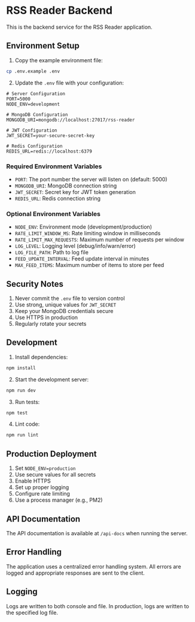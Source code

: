 # RSS Reader Backend

This is the backend service for the RSS Reader application.

## Environment Setup

1. Copy the example environment file:
```bash
cp .env.example .env
```

2. Update the `.env` file with your configuration:
```env
# Server Configuration
PORT=5000
NODE_ENV=development

# MongoDB Configuration
MONGODB_URI=mongodb://localhost:27017/rss-reader

# JWT Configuration
JWT_SECRET=your-secure-secret-key

# Redis Configuration
REDIS_URL=redis://localhost:6379
```

### Required Environment Variables

- `PORT`: The port number the server will listen on (default: 5000)
- `MONGODB_URI`: MongoDB connection string
- `JWT_SECRET`: Secret key for JWT token generation
- `REDIS_URL`: Redis connection string

### Optional Environment Variables

- `NODE_ENV`: Environment mode (development/production)
- `RATE_LIMIT_WINDOW_MS`: Rate limiting window in milliseconds
- `RATE_LIMIT_MAX_REQUESTS`: Maximum number of requests per window
- `LOG_LEVEL`: Logging level (debug/info/warn/error)
- `LOG_FILE_PATH`: Path to log file
- `FEED_UPDATE_INTERVAL`: Feed update interval in minutes
- `MAX_FEED_ITEMS`: Maximum number of items to store per feed

## Security Notes

1. Never commit the `.env` file to version control
2. Use strong, unique values for `JWT_SECRET`
3. Keep your MongoDB credentials secure
4. Use HTTPS in production
5. Regularly rotate your secrets

## Development

1. Install dependencies:
```bash
npm install
```

2. Start the development server:
```bash
npm run dev
```

3. Run tests:
```bash
npm test
```

4. Lint code:
```bash
npm run lint
```

## Production Deployment

1. Set `NODE_ENV=production`
2. Use secure values for all secrets
3. Enable HTTPS
4. Set up proper logging
5. Configure rate limiting
6. Use a process manager (e.g., PM2)

## API Documentation

The API documentation is available at `/api-docs` when running the server.

## Error Handling

The application uses a centralized error handling system. All errors are logged and appropriate responses are sent to the client.

## Logging

Logs are written to both console and file. In production, logs are written to the specified log file. 